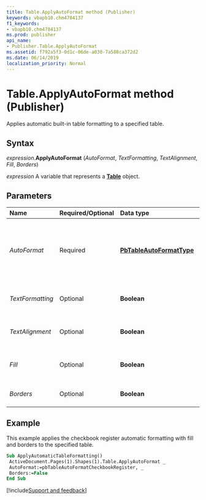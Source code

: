 ```yaml
---
title: Table.ApplyAutoFormat method (Publisher)
keywords: vbapb10.chm4784137
f1_keywords:
- vbapb10.chm4784137
ms.prod: publisher
api_name:
- Publisher.Table.ApplyAutoFormat
ms.assetid: f792a5f3-0d1c-06de-a030-7a588ca372d2
ms.date: 06/14/2019
localization_priority: Normal
---
```



# Table.ApplyAutoFormat method (Publisher)

Applies automatic built-in table formatting to a specified table.


## Syntax

_expression_.**ApplyAutoFormat** (_AutoFormat_, _TextFormatting_, _TextAlignment_, _Fill_, _Borders_)

_expression_ A variable that represents a **[Table](Publisher.Table.md)** object.


## Parameters

|Name|Required/Optional|Data type|Description|
|:-----|:-----|:-----|:-----|
|_AutoFormat_|Required| **[PbTableAutoFormatType](Publisher.PbTableAutoFormatType.md)**|The type of automatic formatting to apply to the specified table. Can be one of the **PbTableAutoFormatType** constants declared in the Microsoft Publisher type library.|
|_TextFormatting_|Optional| **Boolean**| **True** to apply font formatting to the text in the table. Default value is **True**.|
|_TextAlignment_|Optional| **Boolean**| **True** to apply text alignment to the text in the table. Default value is **True**.|
|_Fill_|Optional| **Boolean**| **True** to apply fill formatting to cells in the table. Default value is **True**.|
|_Borders_|Optional| **Boolean**| **True** to apply borders to cells in the table. Default value is **True**.|


## Example

This example applies the checkbook register automatic formatting with fill and borders to the specified table.

```vb
Sub ApplyAutomaticTableFormatting() 
 ActiveDocument.Pages(1).Shapes(1).Table.ApplyAutoFormat _ 
 AutoFormat:=pbTableAutoFormatCheckbookRegister, _ 
 Borders:=False 
End Sub
```

[!include[Support and feedback](~/includes/feedback-boilerplate.md)]